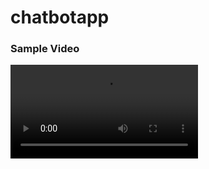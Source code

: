 # chatbotapp

### Sample Video 
<video src="https://github.com/Ritikkumar992/ChatBotApp/assets/75531808/7b60290a-42b4-4f0f-b395-6c321c2f9b25"></video>
